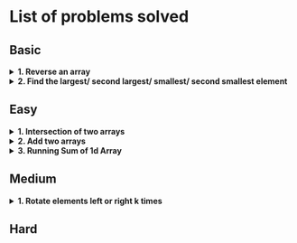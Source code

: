 # List of problems solved

## Basic

<!-- Problem: Reverse an array -->
<details>
  <summary><b>1. Reverse an array</b></summary>

-   Problem link: [344. Reverse String](https://leetcode.com/problems/reverse-string/description/)
-   [Solution](https://github.com/TheParthMaru/DSA/tree/main/leetcode/0334_Reverse_String)

</details>

<!-- Problem: Find the largest/ second largest/ smallest/ second smallest element -->
<details>
  <summary><b>2. Find the largest/ second largest/ smallest/ second smallest element</b></summary>

-   Problem link:
    -   [Second largest element in an array (GFG)](https://www.geeksforgeeks.org/problems/second-largest3735/1)
    -   [Largest element in an array (GFG)](https://www.geeksforgeeks.org/problems/largest-element-in-array4009/1)
-   Solution:
    -   [Second largest element in an array (GFG)](https://github.com/TheParthMaru/DSA/blob/main/arrays/arrays_solutions/SecondLargestElement.java)
    -   [Largest element in an array (GFG)](https://github.com/TheParthMaru/DSA/blob/main/arrays/arrays_solutions/LargestElement.java)

</details>

## Easy

<!-- Problem: Intersection of two arrays -->
<details>
  <summary><b>1. Intersection of two arrays</b></summary>

-   Problem link:
    -   [349. Intersection of Two Arrays](https://leetcode.com/problems/intersection-of-two-arrays/description/)
-   Notes:
    -   Solve this one only with the bruteforce approach for now.
    -   HashSet knowledge required.
    -   [Link to notes](https://github.com/TheParthMaru/mastering-dsa/blob/main/notes/leetcode-problems-notes/349_intersection_of_two_arrays.pdf)
-   Solution:[Link to solution](https://github.com/TheParthMaru/mastering-dsa/tree/main/leetcode/0349_intersection_of_two_arrays)

</details>

<!-- Problem: Add two arrays -->
<details>
  <summary><b>2. Add two arrays</b></summary>

-   Problem statement: Given two arrays `arr1` and `arr2` where each element is an integer. Write a function that adds each digit of the array starting from its last position and returns the result array.
-   Test cases:

```
Input: arr1 = [9, 9, 9],  arr2 = [9, 9, 9, 9]
Output: result = [1, 0, 9, 9, 8]
Explanation: Starting adding the digits from the end of the arr i.e 9 + 9 = 18. Adding 8 as an element in the result and use 1 for carry and calculate so on.
```

-   Solution: [Link to solution](https://github.com/TheParthMaru/mastering-dsa/blob/main/02_arrays/arrays_solutions/AddTwoArrays.java)

</details>

<details>
  <summary><b>3. Running Sum of 1d Array</b></summary>

-   Problem link: [1480. Running Sum of 1d Array](https://leetcode.com/problems/running-sum-of-1d-array/)
-   Notes:
-   Solution:

</details>

## Medium

<!-- Problem: Rotate elements left or right k times -->
<details>
  <summary><b>1. Rotate elements left or right k times</b></summary>

-   Problem link:
    -   [189. Rotate Array](https://leetcode.com/problems/rotate-array/submissions/1375380722/)
-   Notes:
-   Solution:

</details>

## Hard
